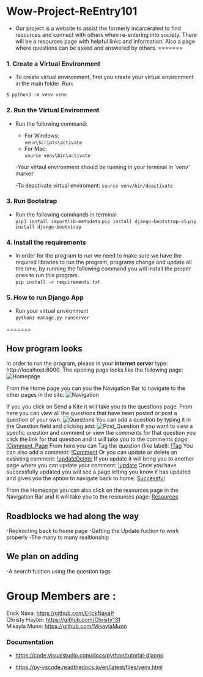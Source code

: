 # Wow-Project-ReEntry101

- Our project is a website to assist the formerly incarcerated to find resources and connect with others when re-entering into society. There will be a resources page with helpful links and information. Also a page where questions can be asked and answered by others.
=======


### 1. Create a Virtual Environment
- To create virtual environment, first you create your virtual environment in the main folder. Run:<br>

```$ python3 -m venv venv```


### 2. Run the Virtual Environment
- Run the following command:
    - For Windows:<br>
        ```venv\Scripts\activate```
    - For Mac:<br>
        ```source venv\bin\activate```

     -Your virtaul environment should be running in your terminal in 'venv' marker`<br>

    -To deactivate virtual enviroment:
       ```source venv/bin/deactivate```

### 3. Run Bootstrap
- Run the following commands in terminal:<br>
    ```pip3 install importlib-metadata```
    ```pip install django-bootstrap-v5```
    ```pip install django-bootstrap```

### 4. Install the requirements
 - In order for the program to run we need to make sure we have the required libraries to run the program, programs change and update all the time, by running the following command you will install the proper ones to run this program. <br>
    ```pip install -r requirements.txt```

### 5. How to run Django App
- Run your virtual environment <br>
```python3 manage.py runserver```

=======

## How program looks
In order to run the program, please in your **internet server** type: http://localhost:8000. The opening page looks like the following page:
![Homepage](./images/Screenshot%202023-01-12%20at%208.21.33%20PM.png)

From the Home page you can  you the Navigation Bar to navigate to the other pages in the site:
![Navigation](./images/nav%20bar.tiff)

If you you click on Send a Kite it will take you to the questions page. From here you can view all the questions that have been posted or post a question of your own.
![Questions](./images/Screenshot%202023-01-12%20at%208.43.05%20PM.png)
You can add a question by typing it in the Question field and clicking add:
![Post_Question](./images/Screenshot%202023-01-12%20at%208.46.33%20PM.png)
If you want to view a specfic question and comment or view the comments for that question you click the link for that question and it will take you to the comments page:
[!Comment_Page](./images/Screenshot%202023-01-12%20at%208.52.58%20PM.png)
From here you can Tag the question (like label):
[!Tag](./images/Screenshot%202023-01-12%20at%208.59.05%20PM.png)
You can also add a comment:
[!Comment](./images/Screenshot%202023-01-12%20at%208.59.34%20PM.png)
Or you can update or delete an exsisting comment:
[!updateDelete](./images/Screenshot%202023-01-12%20at%209.03.55%20PM.png)
If you update it will bring you to another page where you can update your comment:
[!update](./images/Screenshot%202023-01-12%20at%209.05.32%20PM.png)
Once you have successfully updated you will see a page letting you know it has updated and gives you the option to navigate back to home:
[Successful](./images/Screenshot%202023-01-12%20at%209.12.16%20PM.png)

From the Homepage you can also click on the resources page in the Navigation Bar and it will take you to the resources page:
[Resources](./images/Screenshot%202023-01-12%20at%209.15.00%20PM.png)

## Roadblocks we had along the way
-Redirecting back to home page
-Getting the Update fuction to work properly
-The many to many realtionship

## We plan on adding
-A search fuction using the question tags





# Group Members are : 
 Erick Nava: https://github.com/ErickNavaP <br>
 Christy Hayter: https://github.com/Christy131 <br>
 Mikayla Munn: https://github.com/MikaylaMunn
### Documentation
- https://code.visualstudio.com/docs/python/tutorial-django

- https://py-vscode.readthedocs.io/en/latest/files/venv.html



